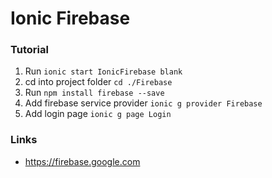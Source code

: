 # Ionic Firebase

### Tutorial

1. Run `ionic start IonicFirebase blank`
2. cd into project folder `cd ./Firebase`
3. Run `npm install firebase --save`
4. Add firebase service provider `ionic g provider Firebase`
5. Add login page `ionic g page Login`

### Links

- https://firebase.google.com
